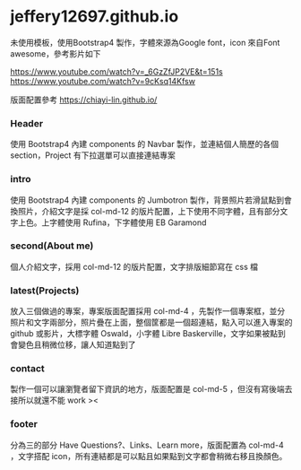 # jeffery12697.github.io
未使用模板，使用Bootstrap4 製作，字體來源為Google font，icon 來自Font awesome，參考影片如下

https://www.youtube.com/watch?v=_6GzZfJP2VE&t=151s
https://www.youtube.com/watch?v=9cKsq14Kfsw

版面配置參考
https://chiayi-lin.github.io/

### Header
使用 Bootstrap4 內建 components 的 Navbar 製作，並連結個人簡歷的各個 section，Project 有下拉選單可以直接連結專案

### intro
使用 Bootstrap4 內建 components 的 Jumbotron 製作，背景照片若滑鼠點到會換照片，介紹文字是採 col-md-12 的版片配置，上下使用不同字體，且有部分文字上色。上字體使用 Rufina，下字體使用 EB Garamond

### second(About me)

個人介紹文字，採用 col-md-12 的版片配置，文字排版細節寫在 css 檔


### latest(Projects)

放入三個做過的專案，專案版面配置採用 col-md-4 ，先製作一個專案框，並分照片和文字兩部分，照片疊在上面，整個筐都是一個超連結，點入可以進入專案的 github 或影片，大標字體 Oswald，小字體 Libre Baskerville，文字如果被點到會變色且稍微位移，讓人知道點到了

### contact

製作一個可以讓瀏覽者留下資訊的地方，版面配置是 col-md-5 ，但沒有寫後端去接所以就還不能 work ><


### footer

分為三的部分 Have Questions?、Links、Learn more，版面配置為 col-md-4 ，文字搭配 icon，所有連結都是可以點且如果點到文字都會稍微右移且換顏色。